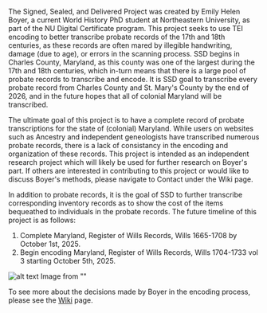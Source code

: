 The Signed, Sealed, and Delivered Project was created by Emily Helen Boyer, a current World History PhD student at Northeastern University, as part of the NU Digital Certificate program.
This project seeks to use TEI encoding to better transcribe probate records of the 17th and 18th centuries, as these records are often mared by illegible handwriting, damage (due to age), or errors in the scanning process. 
SSD begins in Charles County, Maryland, as this county was one of the largest during the 17th and 18th centuries, which in-turn means that there is a large pool of probate records to transcribe and encode. 
It is SSD goal to transcribe every probate record from Charles County and St. Mary's County by the end of 2026, and in the future hopes that all of colonial Maryland will be transcribed. 

The ultimate goal of this project is to have a complete record of probate transcriptions for the state of (colonial) Maryland. While users on websites such as Ancestry and independent geneologists have transcribed numerous probate records, there is a lack of consistancy in the encoding and organization of these records. This project is intended as an independent research project which will likely be used for further research on Boyer's part. If others are interested in contributing to this project or would like to discuss Boyer's methods, please navigate to Contact under the Wiki page. 

In addition to probate records, it is the goal of SSD to further transcribe corresponding inventory records as to show the cost of the items bequeathed to individuals in the probate records. The future timeline of this project is as follows:
1. Complete Maryland, Register of Wills Records, Wills 1665-1708 by October 1st, 2025.
2. Begin encoding Maryland, Register of Wills Records, Wills 1704-1733 vol 3 starting October 5th, 2025.

![alt text]()
Image from ""

To see more about the decisions made by Boyer in the encoding process, please see the [Wiki]([url](https://github.com/emilyhboyer/Signed-Sealed-Delivered/wiki)) page. 
